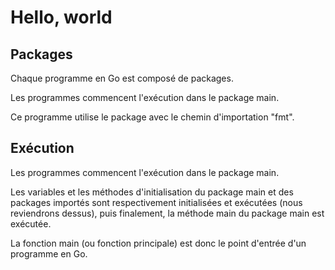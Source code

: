 # Hello, world

## Packages

Chaque programme en Go est composé de packages.

Les programmes commencent l'exécution dans le package main.

Ce programme utilise le package avec le chemin d'importation "fmt".

## Exécution

Les programmes commencent l'exécution dans le package main.

Les variables et les méthodes d'initialisation du package main et des packages importés sont respectivement initialisées et exécutées (nous reviendrons dessus), puis finalement, la méthode main du package main est exécutée.

La fonction main (ou fonction principale) est donc le point d'entrée d'un programme en Go.